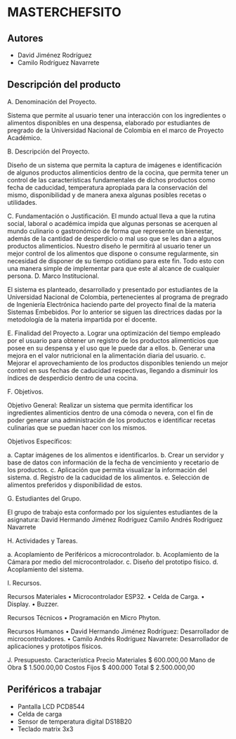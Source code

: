 # MASTERCHEFSITO

## Autores
- David Jiménez Rodríguez
- Camilo Rodríguez Navarrete

## Descripción del producto

A.	Denominación del Proyecto.

Sistema que permite al usuario tener una interacción con los ingredientes o alimentos disponibles en una despensa, elaborado por estudiantes de pregrado de la Universidad Nacional de Colombia en el marco de Proyecto Académico.

B.	Descripción del Proyecto.

Diseño de un sistema que permita la captura de imágenes e identificación de algunos productos alimenticios dentro de la cocina, que permita tener un control de las características fundamentales de dichos productos como fecha de caducidad, temperatura apropiada para la conservación del mismo, disponibilidad y de manera anexa algunas posibles recetas o utilidades. 

C.	Fundamentación o Justificación.
El mundo actual lleva a que la rutina social, laboral o académica impida que algunas personas se acerquen al mundo culinario o gastronómico de forma que represente un bienestar, además de la cantidad de desperdicio o mal uso que se les dan a algunos productos alimenticios. 
Nuestro diseño le permitirá al usuario tener un mejor control de los alimentos que dispone o consume regularmente, sin necesidad de disponer de su tiempo cotidiano para este fin. Todo esto con una manera simple de implementar para que este al alcance de cualquier persona. 
D.	Marco Institucional. 

El sistema es planteado, desarrollado y presentado por estudiantes de la Universidad Nacional de Colombia, pertenecientes al programa de pregrado de Ingeniería Electrónica haciendo parte del proyecto final de la materia Sistemas Embebidos. Por lo anterior se siguen las directrices dadas por la metodología de la materia impartida por el docente. 

E.	Finalidad del Proyecto
a.	Lograr una optimización del tiempo empleado por el usuario para obtener un registro de los productos alimenticios que posee en su despensa y el uso que le puede dar a ellos.
b.	Generar una mejora en el valor nutricional en la alimentación diaria del usuario.
c.	Mejorar el aprovechamiento de los productos disponibles teniendo un mejor control en sus fechas de caducidad respectivas, llegando a disminuir los índices de desperdicio dentro de una cocina. 

F.	Objetivos.

Objetivo General: Realizar un sistema que permita identificar los ingredientes alimenticios dentro de una cómoda o nevera, con el fin de poder generar una administración de los productos e identificar recetas culinarias que se puedan hacer con los mismos. 

Objetivos Específicos:

a.	Captar imágenes de los alimentos e identificarlos.
b.	Crear un servidor y base de datos con información de la fecha de vencimiento y recetario de los productos.
c.	Aplicación que permita visualizar la información del sistema.
d.	Registro de la caducidad de los alimentos.
e.	Selección de alimentos preferidos y disponibilidad de estos.

G.	Estudiantes del Grupo. 

El grupo de trabajo esta conformado por los siguientes estudiantes de la asignatura:
David Hermando Jiménez Rodríguez
Camilo Andrés Rodríguez Navarrete


H.	Actividades y Tareas.

a.	Acoplamiento de Periféricos a microcontrolador.
b.	Acoplamiento de la Cámara por medio del microcontrolador.
c.	Diseño del prototipo físico.
d.	Acoplamiento del sistema.


I.	Recursos.

Recursos Materiales
•	Microcontrolador ESP32.
•	Celda de Carga.
•	Display.
•	Buzzer.

Recursos Técnicos
•	Programación en Micro Phyton.


Recursos Humanos
•	David Hermando Jiménez Rodríguez: Desarrollador de microcontroladores.
•	Camilo Andrés Rodríguez Navarrete: Desarrollador de aplicaciones y prototipos físicos.  

J.	Presupuesto.
Característica	Precio
Materiales 	$ 600.000,00
Mano de Obra 	$ 1.500.00,00
Costos Fijos	$ 400.000
Total	$ 2.500.000,00


## Periféricos a trabajar

- Pantalla LCD PCD8544
- Celda de carga
- Sensor de temperatura digital DS18B20
- Teclado matrix 3x3
